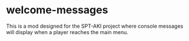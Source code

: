 # welcome-messages
This is a mod designed for the SPT-AKI project where console messages will display when a player reaches the main menu.

